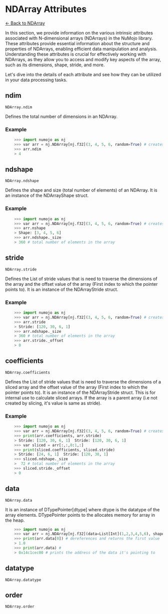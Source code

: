 # NDArray Attributes 
[← Back to NDArray](./ndarray.md)

In this section, we provide information on the various intrinsic attributes associated with N-dimensional arrays (NDArrays) in the NuMojo library. These attributes provide essential information about the structure and properties of NDArrays, enabling efficient data manipulation and analysis. Understanding these attributes is crucial for effectively working with NDArrays, as they allow you to access and modify key aspects of the array, such as its dimensions, shape, stride, and more.

Let's dive into the details of each attribute and see how they can be utilized in your data processing tasks.
## ndim
`NDArray.ndim`

Defines the total number of dimensions in an NDArray.
### Example
```python
    >>> import numojo as nj
    >>> var arr = nj.NDArray[nj.f32](3, 4, 5, 6, random=True) # creates a 3x4x5x6 array filled with random float32 values
    >>> arr.ndim
    > 4
```


## ndshape
`NDArray.ndshape`

Defines the shape and size (total number of elements) of an NDArray. It is an instance of the NDArrayShape struct.

### Example
```python
    >>> import numojo as nj
    >>> var arr = nj.NDArray[nj.f32](3, 4, 5, 6, random=True) # creates a 3x4x5x6 array filled with random float32 values
    >>> arr.nshape
    > Shape: [3, 4, 5, 6]
    >>> arr.ndshape._size
    > 360 # total number of elements in the array
```

## stride
`NDArray.stride`

Defines the List of stride values that is need to traverse the dimensions of the array and the offset value of the array (First index to which the pointer points to). It is an instance of the NDArrayStride struct.

### Example
```python
    >>> import numojo as nj
    >>> var arr = nj.NDArray[nj.f32](3, 4, 5, 6, random=True) # creates a 3x4x5x6 array filled with random float32 values
    >>> arr.stride
    > Stride: [120, 30, 6, 1]
    >>> arr.ndshape._size
    > 360 # total number of elements in the array
    >>> arr.stride._offset
    > 0
```

## coefficients
`NDArray.coefficients`

Defines the List of stride values that is need to traverse the dimensions of a sliced array and the offset value of the array (First index to which the pointer points to). It is an instance of the NDArrayStride struct. This is for internal use to calculate sliced arrays. If the array is a parent array (i.e not created by slicing, it's value is same as stride).

### Example
```python
    >>> import numojo as nj
    >>> var arr = nj.NDArray[nj.f32](3, 4, 5, 6, random=True) # creates a 3x4x5x6 array filled with random float32 values
    >>> print(arr.coefficients, arr.stride)
    > Stride: [120, 30, 6, 1]  Stride: [120, 30, 6, 1]
    >>> var sliced = arr[:,:,0:1,:]
    >>> print(sliced.coefficients, sliced.stride)
    > Stride: [24, 6, 1]  Stride: [120, 30, 1] 
    >>> sliced.ndshape._size
    >  72 # total number of elements in the array
    >>> sliced.stride._offset
    > 0
```

## data
`NDArray.data`

It is an instance of DTypePointer[dtype] where dtype is the datatype of the array elements. DTypePointer points to the allocates memory for array in the heap. 

```python
    >>> import numojo as nj
    >>> var arr = nj.NDArray[nj.f32](data=List[Int](1,2,3,4,5,6), shape=List[Int](2,3)) # creates a 2x3 array filled with given data elements
    >>> print(arr.data[0]) # dereferences and returns the first value
    > 1.0
    >>> print(arr.data) #
    > 0x14c1cec00 # prints the address of the data it's pointing to
```

##  datatype
`NDArray.datatype`


## order
`NDArray.order`
